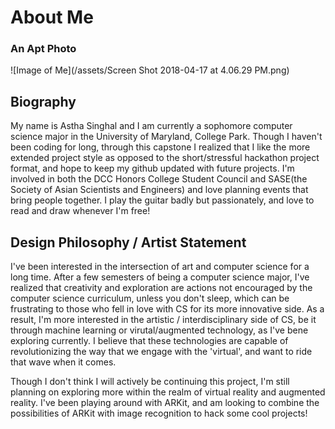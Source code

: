 # About Me 
### An Apt Photo
![Image of Me](/assets/Screen Shot 2018-04-17 at 4.06.29 PM.png)

## Biography
My name is Astha Singhal and I am currently a sophomore computer science major in the University of Maryland, College Park. Though I haven't been coding for long, through this capstone I realized that I like the more extended project style as opposed to the short/stressful hackathon project format, and hope to keep my github updated with future projects. I'm involved in both the DCC Honors College Student Council and SASE(the Society of Asian Scientists and Engineers) and love planning events that bring people together. I play the guitar badly but passionately, and love to read and draw whenever I'm free!

## Design Philosophy / Artist Statement
I've been interested in the intersection of art and computer science for a long time. After a few semesters of being a computer science major, I've realized that creativity and exploration are actions not encouraged by the computer science curriculum, unless you don't sleep, which can be frustrating to those who fell in love with CS for its more innovative side. As a result, I'm more interested in the artistic / interdisciplinary side of CS, be it through machine learning or virutal/augmented technology, as I've bene exploring currently. I believe that these technologies are capable of revolutionizing the way that we engage with the 'virtual', and want to ride that wave when it comes. 

Though I don't think I will actively be continuing this project, I'm still planning on exploring more within the realm of virtual reality and augmented reality. I've been playing around with ARKit, and am looking to combine the possibilities of ARKit with image recognition to hack some cool projects!
